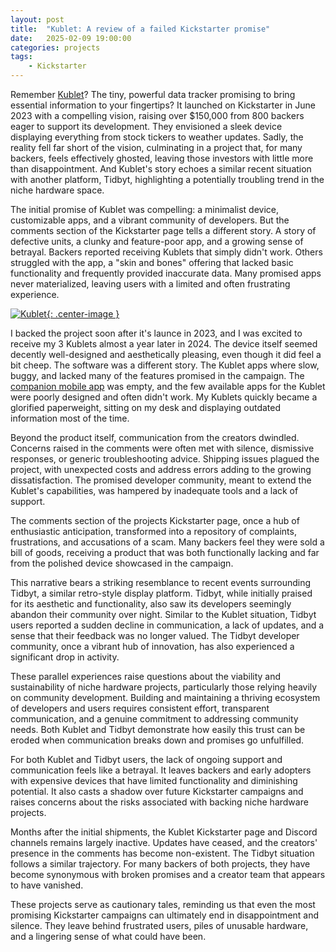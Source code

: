 ```yaml
---
layout: post
title:  "Kublet: A review of a failed Kickstarter promise"
date:   2025-02-09 19:00:00
categories: projects
tags:
    - Kickstarter
---
```


Remember [Kublet](https://www.kickstarter.com/projects/kublet/kublet)? The tiny, powerful data tracker promising to bring essential information to your fingertips? It launched on Kickstarter in June 2023 with a compelling vision, raising over $150,000 from 800 backers eager to support its development. They envisioned a sleek device displaying everything from stock tickers to weather updates. Sadly, the reality fell far short of the vision, culminating in a project that, for many backers, feels effectively ghosted, leaving those investors with little more than disappointment. And Kublet's story echoes a similar recent situation with another platform, Tidbyt, highlighting a potentially troubling trend in the niche hardware space.

The initial promise of Kublet was compelling: a minimalist device, customizable apps, and a vibrant community of developers. But the comments section of the Kickstarter page tells a different story. A story of defective units, a clunky and feature-poor app, and a growing sense of betrayal. Backers reported receiving Kublets that simply didn't work. Others struggled with the app, a "skin and bones" offering that lacked basic functionality and frequently provided inaccurate data. Many promised apps never materialized, leaving users with a limited and often frustrating experience.

[![Kublet]({{site.url}}/assets/kublet.jpeg){: .center-image }]({{site.url}}/assets/kublet.jpeg)

I backed the project soon after it's launce in 2023, and I was excited to receive my 3 Kublets almost a year later in 2024. The device itself seemed decently well-designed and aesthetically pleasing, even though it did feel a bit cheep. The software was a different story. The Kublet apps where slow, buggy, and lacked many of the features promised in the campaign. The [companion mobile app](https://apps.apple.com/us/app/kublet/id6476105211) was empty, and the few available apps for the Kublet were poorly designed and often didn't work. My Kublets quickly became a glorified paperweight, sitting on my desk and displaying outdated information most of the time.

Beyond the product itself, communication from the creators dwindled. Concerns raised in the comments were often met with silence, dismissive responses, or generic troubleshooting advice. Shipping issues plagued the project, with unexpected costs and address errors adding to the growing dissatisfaction. The promised developer community, meant to extend the Kublet's capabilities, was hampered by inadequate tools and a lack of support.

The comments section of the projects Kickstarter page, once a hub of enthusiastic anticipation, transformed into a repository of complaints, frustrations, and accusations of a scam. Many backers feel they were sold a bill of goods, receiving a product that was both functionally lacking and far from the polished device showcased in the campaign.

This narrative bears a striking resemblance to recent events surrounding Tidbyt, a similar retro-style display platform. Tidbyt, while initially praised for its aesthetic and functionality, also saw its developers seemingly abandon their community over night. Similar to the Kublet situation, Tidbyt users reported a sudden decline in communication, a lack of updates, and a sense that their feedback was no longer valued. The Tidbyt developer community, once a vibrant hub of innovation, has also experienced a significant drop in activity.

These parallel experiences raise questions about the viability and sustainability of niche hardware projects, particularly those relying heavily on community development. Building and maintaining a thriving ecosystem of developers and users requires consistent effort, transparent communication, and a genuine commitment to addressing community needs. Both Kublet and Tidbyt demonstrate how easily this trust can be eroded when communication breaks down and promises go unfulfilled.

For both Kublet and Tidbyt users, the lack of ongoing support and communication feels like a betrayal. It leaves backers and early adopters with expensive devices that have limited functionality and diminishing potential. It also casts a shadow over future Kickstarter campaigns and raises concerns about the risks associated with backing niche hardware projects. 

Months after the initial shipments, the Kublet Kickstarter page and Discord channels remains largely inactive. Updates have ceased, and the creators' presence in the comments has become non-existent. The Tidbyt situation follows a similar trajectory. For many backers of both projects, they have become synonymous with broken promises and a creator team that appears to have vanished. 

These projects serve as cautionary tales, reminding us that even the most promising Kickstarter campaigns can ultimately end in disappointment and silence. They leave behind frustrated users, piles of unusable hardware, and a lingering sense of what could have been.